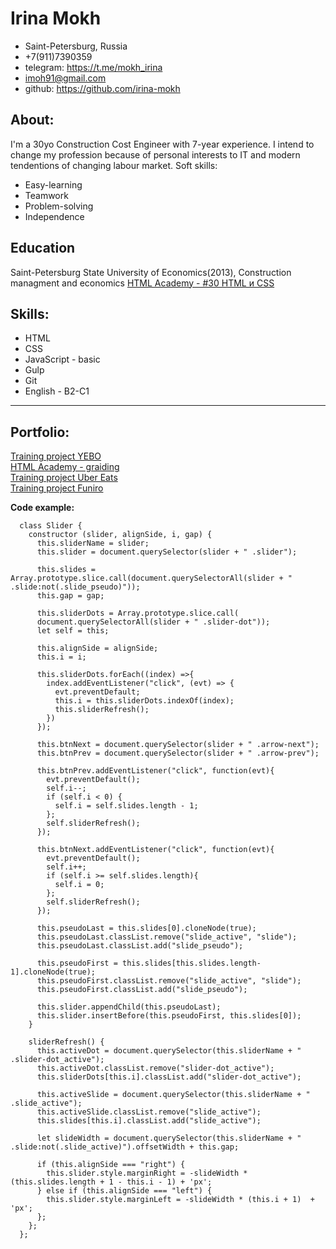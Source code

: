 # **Irina Mokh**

* Saint-Petersburg, Russia
* +7(911)7390359
* telegram: <https://t.me/mokh_irina>
* imoh91@gmail.com
* github: <https://github.com/irina-mokh>

## **About:**
I'm a 30yo Construction Cost Engineer with 7-year experience. I intend to change my profession because of personal interests to IT and modern tendentions of changing labour market.
Soft skills:
* Easy-learning
* Teamwork
* Problem-solving 
* Independence

## Education
Saint-Petersburg State University of Economics(2013), Construction managment and economics
[HTML Academy - #30 HTML и CSS](https://irina-mokh.github.io/1662375-technomart-30/)


## **Skills:**
* HTML
* CSS
* JavaScript - basic
* Gulp
* Git
* English - B2-C1

___
## **Portfolio:**
[Training project YEBO](https://irina-mokh.github.io/yebo/)  
[HTML Academy - graiding](https://irina-mokh.github.io/hanters_plants/)  
[Training project Uber Eats](https://irina-mokh.github.io/uber_eats/)  
[Training project Funiro](https://irina-mokh.github.io/funiro/)

**Code example:**
```
  class Slider {
    constructor (slider, alignSide, i, gap) {
      this.sliderName = slider;
      this.slider = document.querySelector(slider + " .slider");

      this.slides = Array.prototype.slice.call(document.querySelectorAll(slider + " .slide:not(.slide_pseudo)"));
      this.gap = gap;

      this.sliderDots = Array.prototype.slice.call(
      document.querySelectorAll(slider + " .slider-dot"));
      let self = this;
          
      this.alignSide = alignSide;
      this.i = i;

      this.sliderDots.forEach((index) =>{
        index.addEventListener("click", (evt) => {
          evt.preventDefault;
          this.i = this.sliderDots.indexOf(index); 
          this.sliderRefresh();
        })
      });
    
      this.btnNext = document.querySelector(slider + " .arrow-next");
      this.btnPrev = document.querySelector(slider + " .arrow-prev");
    
      this.btnPrev.addEventListener("click", function(evt){
        evt.preventDefault();
        self.i--; 
        if (self.i < 0) {
          self.i = self.slides.length - 1;
        };
        self.sliderRefresh();
      });
      
      this.btnNext.addEventListener("click", function(evt){
        evt.preventDefault();
        self.i++;
        if (self.i >= self.slides.length){
          self.i = 0;
        };
        self.sliderRefresh();
      });

      this.pseudoLast = this.slides[0].cloneNode(true);
      this.pseudoLast.classList.remove("slide_active", "slide");
      this.pseudoLast.classList.add("slide_pseudo");

      this.pseudoFirst = this.slides[this.slides.length-1].cloneNode(true);
      this.pseudoFirst.classList.remove("slide_active", "slide");
      this.pseudoFirst.classList.add("slide_pseudo");

      this.slider.appendChild(this.pseudoLast);
      this.slider.insertBefore(this.pseudoFirst, this.slides[0]); 
    }

    sliderRefresh() {
      this.activeDot = document.querySelector(this.sliderName + " .slider-dot_active");
      this.activeDot.classList.remove("slider-dot_active");
      this.sliderDots[this.i].classList.add("slider-dot_active");

      this.activeSlide = document.querySelector(this.sliderName + " .slide_active");
      this.activeSlide.classList.remove("slide_active");
      this.slides[this.i].classList.add("slide_active");

      let slideWidth = document.querySelector(this.sliderName + " .slide:not(.slide_active)").offsetWidth + this.gap;

      if (this.alignSide === "right") {
        this.slider.style.marginRight = -slideWidth * (this.slides.length + 1 - this.i - 1) + 'px';
      } else if (this.alignSide === "left") {
        this.slider.style.marginLeft = -slideWidth * (this.i + 1)  + 'px';
      };
    };
  };
```